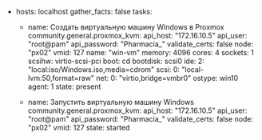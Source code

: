 - hosts: localhost
  gather_facts: false
  tasks:
    - name: Создать виртуальную машину Windows в Proxmox
      community.general.proxmox_kvm:
        api_host: "172.16.10.5"
        api_user: "root@pam"
        api_password: "Pharmacia_"
        validate_certs: false
        node: "px02"
        vmid: 127
        name: "win-vm"
        memory: 4096
        cores: 4
        sockets: 1
        scsihw: virtio-scsi-pci
        boot: cd
        bootdisk: scsi0
        ide:
          2: "local:iso/Windows.iso,media=cdrom"
        scsi:
          0: "local-lvm:50,format=raw"
        net:
          0: "virtio,bridge=vmbr0"
        ostype: win10
        agent: 1
        state: present

    - name: Запустить виртуальную машину Windows
      community.general.proxmox_kvm:
        api_host: "172.16.10.5"
        api_user: "root@pam"
        api_password: "Pharmacia_"
        validate_certs: false
        node: "px02"
        vmid: 127
        state: started
